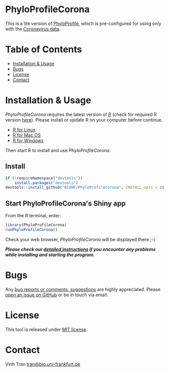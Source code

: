 # PhyloProfileCorona

This is a lite version of [PhyloProfile](https://github.com/BIONF/PhyloProfile), which is pre-configured for using only with the [Coronavirus data](https://applbio.biologie.uni-frankfurt.de/download/SARS-CoV-2/).

# Table of Contents
* [Installation &amp; Usage](#installation--usage)
* [Bugs](#bugs)
* [License](#license)
* [Contact](#contact)

# Installation & Usage
*PhyloProfileCorona* requires the latest version of [R](https://cran.r-project.org) (check for required R version [here](https://bioconductor.org/packages/PhyloProfile)). Please install or update R on your computer before continue.

* [R for Linux](https://cran.r-project.org/bin/linux/)
* [R for Mac OS](https://cran.r-project.org/bin/macosx/)
* [R for Windows](https://cran.r-project.org/bin/windows/base/)

Then start R to install and use *PhyloProfileCorona*.

## Install

```r
if (!requireNamespace("devtools"))
    install.packages("devtools")
devtools::install_github("BIONF/PhyloProfileCorona", INSTALL_opts = c('--no-lock'))
```

## Start PhyloProfileCorona's Shiny app

From the R terminal, enter:
```r
library(PhyloProfileCorona)
runPhyloProfileCorona()
```
Check your web browser, *PhyloProfileCorona* will be displayed there ;-)

_**Please check our [detailed instructions](https://github.com/BIONF/PhyloProfile/wiki/Installation) if you encounter any problems while installing and starting the program.**_

# Bugs
Any [bug reports or comments, suggestions](https://github.com/BIONF/PhyloProfile/blob/master/CONTRIBUTING.md) are highly appreciated. Please [open an issue on GitHub](https://github.com/BIONF/PhyloProfile/issues/new) or be in touch via email.

# License
This tool is released under [MIT license](https://github.com/BIONF/PhyloProfile/blob/master/LICENSE).

# Contact
Vinh Tran
tran@bio.uni-frankfurt.de
